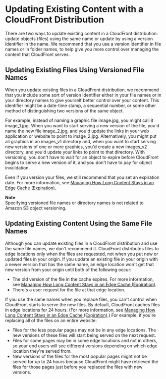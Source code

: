 # Updating Existing Content with a CloudFront Distribution<a name="UpdatingExistingObjects"></a>

There are two ways to update existing content in a CloudFront distribution: update objects \(files\) using the same name or update by using a version identifier in the name\. We recommend that you use a version identifier in file names or in folder names, to help give you more control over managing the content that CloudFront serves\.

## Updating Existing Files Using Versioned File Names<a name="ReplacingObjects"></a>

When you update existing files in a CloudFront distribution, we recommend that you include some sort of version identifier either in your file names or in your directory names to give yourself better control over your content\. This identifier might be a date\-time stamp, a sequential number, or some other method of distinguishing two versions of the same object\. 

For example, instead of naming a graphic file image\.jpg, you might call it image\_1\.jpg\. When you want to start serving a new version of the file, you'd name the new file image\_2\.jpg, and you'd update the links in your web application or website to point to image\_2\.jpg\. Alternatively, you might put all graphics in an images\_v1 directory and, when you want to start serving new versions of one or more graphics, you'd create a new images\_v2 directory, and you'd update your links to point to that directory\. With versioning, you don't have to wait for an object to expire before CloudFront begins to serve a new version of it, and you don't have to pay for object invalidation\.

Even if you version your files, we still recommend that you set an expiration date\. For more information, see [Managing How Long Content Stays in an Edge Cache \(Expiration\)](Expiration.md)\.

**Note**  
Specifying versioned file names or directory names is not related to Amazon S3 object versioning\.

## Updating Existing Content Using the Same File Names<a name="ReplacingObjectsSameName"></a>

Although you can update existing files in a CloudFront distribution and use the same file names, we don't recommend it\. CloudFront distributes files to edge locations only when the files are requested, not when you put new or updated files in your origin\. If you update an existing file in your origin with a newer version that has the same name, an edge location won't get that new version from your origin until both of the following occur:
+ The old version of the file in the cache expires\. For more information, see [Managing How Long Content Stays in an Edge Cache \(Expiration\)](Expiration.md)\.
+ There's a user request for the file at that edge location\.

If you use the same names when you replace files, you can't control when CloudFront starts to serve the new files\. By default, CloudFront caches files in edge locations for 24 hours\. \(For more information, see [Managing How Long Content Stays in an Edge Cache \(Expiration\)](Expiration.md)\.\) For example, if you're replacing all of the files on an entire website:
+ Files for the less popular pages may not be in any edge locations\. The new versions of these files will start being served on the next request\.
+ Files for some pages may be in some edge locations and not in others, so your end users will see different versions depending on which edge location they're served from\.
+ New versions of the files for the most popular pages might not be served for up to 24 hours because CloudFront might have retrieved the files for those pages just before you replaced the files with new versions\.